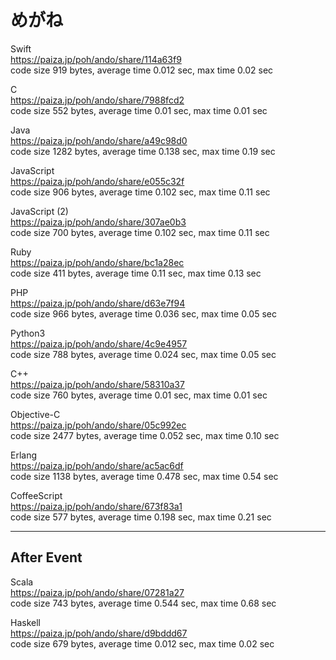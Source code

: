 めがね
======
  
  
Swift   
https://paiza.jp/poh/ando/share/114a63f9  
code size 919 bytes, average time 0.012 sec, max time 0.02 sec   
  
C   
https://paiza.jp/poh/ando/share/7988fcd2  
code size 552 bytes, average time 0.01 sec, max time 0.01 sec   
  
Java  
https://paiza.jp/poh/ando/share/a49c98d0  
code size 1282 bytes, average time 0.138 sec, max time 0.19 sec  
  
JavaScript  
https://paiza.jp/poh/ando/share/e055c32f  
code size 906 bytes, average time 0.102 sec, max time 0.11 sec  
  
JavaScript (2)  
https://paiza.jp/poh/ando/share/307ae0b3  
code size 700 bytes, average time 0.102 sec, max time 0.11 sec  
  
Ruby  
https://paiza.jp/poh/ando/share/bc1a28ec  
code size 411 bytes, average time 0.11 sec, max time 0.13 sec  
  
PHP  
https://paiza.jp/poh/ando/share/d63e7f94  
code size 966 bytes, average time 0.036 sec, max time 0.05 sec
  
Python3  
https://paiza.jp/poh/ando/share/4c9e4957  
code size 788 bytes, average time 0.024 sec, max time 0.05 sec  
    
C++  
https://paiza.jp/poh/ando/share/58310a37  
code size 760 bytes, average time 0.01 sec, max time 0.01 sec  
  
Objective-C  
https://paiza.jp/poh/ando/share/05c992ec  
code size 2477 bytes, average time 0.052 sec, max time 0.10 sec  
  
Erlang  
https://paiza.jp/poh/ando/share/ac5ac6df  
code size 1138 bytes, average time 0.478 sec, max time 0.54 sec  
  
CoffeeScript  
https://paiza.jp/poh/ando/share/673f83a1  
code size 577 bytes, average time 0.198 sec, max time 0.21 sec  
  
----
## After Event
  
Scala  
https://paiza.jp/poh/ando/share/07281a27  
code size 743 bytes, average time 0.544 sec, max time 0.68 sec  
  
Haskell  
https://paiza.jp/poh/ando/share/d9bddd67  
code size 679 bytes, average time 0.012 sec, max time 0.02 sec  
  

